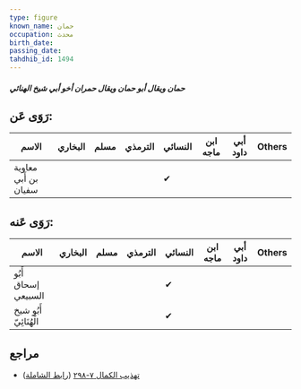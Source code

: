 ```yaml
---
type: figure
known_name: حمان
occupation: محدث
birth_date:
passing_date:
tahdhib_id: 1494
---
```

##### حمان ويقال أبو حمان ويقال حمران أخو أبي شيخ الهنائي

## رَوَى عَن:
| الاسم                | البخاري | مسلم | الترمذي | النسائي | ابن ماجه | أبي داود | Others |
| -------------------- | ------- | ---- | ------- | ------- | -------- | -------- | ------ |
| معاوية بن أَبي سفيان |         |      |         | ✔       |          |          |        |
## رَوَى عَنه:
| الاسم                  | البخاري | مسلم | الترمذي | النسائي | ابن ماجه | أبي داود | Others |
| ---------------------- | ------- | ---- | ------- | ------- | -------- | -------- | ------ |
| أَبُو إسحاق السبيعي    |         |      |         | ✔       |          |          |        |
| أَبُو شيخ الْهُنَائِيّ |         |      |         | ✔       |          |          |        |
## مراجع
- [تهذيب الكمال ٧-٢٩٨](obsidian://open?vault=Tahdhib-al-Kamal&file=Figures/١٤٩٤-حمان%20ويقال%20أبو%20حمان%20ويقال%20حمران%20أخو%20أبي%20شيخ%20الهنائي) ([رابط الشاملة](https://shamela.ws/book/3722/3520))